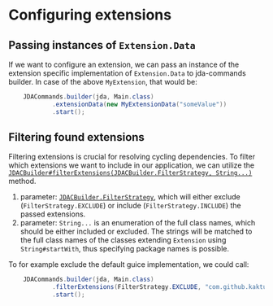 # Configuring extensions

## Passing instances of `Extension.Data`
If we want to configure an extension, we can pass an instance of the extension specific implementation of `Extension.Data`
to jda-commands builder. In case of the above `MyExtension`, that would be:
```java
    JDACommands.builder(jda, Main.class)
            .extensionData(new MyExtensionData("someValue"))
            .start();
```

## Filtering found extensions
Filtering extensions is crucial for resolving cycling dependencies.
To filter which extensions we want to include in our application, we can utilize the
[`JDACBuilder#filterExtensions(JDACBuilder.FilterStrategy, String...)`](https://kaktushose.github.io/jda-commands/javadocs/development/io.github.kaktushose.jda.commands.core/com/github/kaktushose/jda/commands/JDACBuilder.html#filterExtensions(com.github.kaktushose.jda.commands.JDACBuilder.FilterStrategy,java.lang.String...))
method.

1. parameter: [`JDACBuilder.FilterStrategy`](https://kaktushose.github.io/jda-commands/javadocs/latest/io.github.kaktushose.jda.commands.core/com/github/kaktushose/jda/commands/JDACBuilder.FilterStrategy.html),
   which will either exclude (`FilterStrategy.EXCLUDE`) or include (`FilterStrategy.INCLUDE`) the passed extensions.
2. parameter: `String...` is an enumeration of the full class names, which should be either included or excluded.
   The strings will be matched to the full class names of the classes extending `Extension` using `String#startWith`, thus
   specifying package names is possible.

To for example exclude the default guice implementation, we could call:

```java
    JDACommands.builder(jda, Main.class)
            .filterExtensions(FilterStrategy.EXCLUDE, "com.github.kaktushose.jda.commands.guice")
            .start();
```